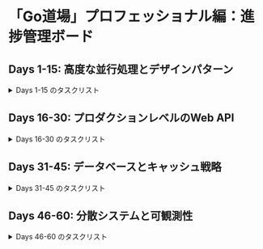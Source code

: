 # 「Go道場」プロフェッショナル編：進捗管理ボード

## Days 1-15: 高度な並行処理とデザインパターン

<details>
<summary>Days 1-15 のタスクリスト</summary>

- [ ] **Day 01: Contextによるキャンセル伝播**
    - [ ] READMEの解説は丁寧で詳細か
    - [ ] `main.go`で問題を作成
    - [ ] `main_test.go`を実装
    - [ ] `main_solution.go`を実装
    - [ ] テストが通るか確認
- [ ] **Day 02: Contextによるタイムアウト/デッドライン**
    - [ ] READMEの解説は丁寧で詳細か
    - [ ] `main.go`で問題を作成
    - [ ] `main_test.go`を実装
    - [ ] `main_solution.go`を実装
    - [ ] テストが通るか確認
- [ ] **Day 03: `sync.Mutex` vs `RWMutex`**
    - [x] READMEの解説は丁寧で詳細か
    - [ ] `main.go`で問題を作成
    - [ ] `main_test.go`を実装
    - [ ] `main_solution.go`を実装
    - [ ] テストが通るか確認
- [ ] **Day 04: `sync.Once`による安全な初期化**
    - [ ] READMEの解説は丁寧で詳細か
    - [ ] `main.go`で問題を作成
    - [ ] `main_test.go`を実装
    - [ ] `main_solution.go`を実装
    - [ ] テストが通るか確認
- [ ] **Day 05: `sync.Pool`によるオブジェクト再利用**
    - [ ] READMEの解説は丁寧で詳細か
    - [ ] `main.go`で問題を作成
    - [ ] `main_test.go`を実装
    - [ ] `main_solution.go`を実装
    - [ ] テストが通るか確認
- [ ] **Day 06: Worker Pool パターン**
    - [ ] READMEの解説は丁寧で詳細か
    - [ ] `main.go`で問題を作成
    - [ ] `main_test.go`を実装
    - [ ] `main_solution.go`を実装
    - [ ] テストが通るか確認
- [ ] **Day 07: Worker Pool (結果の受信)**
    - [ ] READMEの解説は丁寧で詳細か
    - [ ] `main.go`で問題を作成
    - [ ] `main_test.go`を実装
    - [ ] `main_solution.go`を実装
    - [ ] テストが通るか確認
- [ ] **Day 08: Fan-in / Fan-out パターン**
    - [ ] READMEの解説は丁寧で詳細か
    - [ ] `main.go`で問題を作成
    - [ ] `main_test.go`を実装
    - [ ] `main_solution.go`を実装
    - [ ] テストが通るか確認
- [ ] **Day 09: エラーハンドリング付きパイプライン**
    - [ ] READMEの解説は丁寧で詳細か
    - [ ] `main.go`で問題を作成
    - [ ] `main_test.go`を実装
    - [ ] `main_solution.go`を実装
    - [ ] テストが通るか確認
- [ ] **Day 10: Rate Limiter (Ticker版)**
    - [ ] READMEの解説は丁寧で詳細か
    - [ ] `main.go`で問題を作成
    - [ ] `main_test.go`を実装
    - [ ] `main_solution.go`を実装
    - [ ] テストが通るか確認
- [ ] **Day 11: Semaphore パターン**
    - [ ] READMEの解説は丁寧で詳細か
    - [ ] `main.go`で問題を作成
    - [ ] `main_test.go`を実装
    - [ ] `main_solution.go`を実装
    - [ ] テストが通るか確認
- [ ] **Day 12: Future / Promise パターン**
    - [ ] READMEの解説は丁寧で詳細か
    - [ ] `main.go`で問題を作成
    - [ ] `main_test.go`を実装
    - [ ] `main_solution.go`を実装
    - [ ] テストが通るか確認
- [ ] **Day 13: Circuit Breaker パターン**
    - [ ] READMEの解説は丁寧で詳細か
    - [ ] `main.go`で問題を作成
    - [ ] `main_test.go`を実装
    - [ ] `main_solution.go`を実装
    - [ ] テストが通るか確認
- [ ] **Day 14: スレッドセーフなキャッシュ**
    - [ ] READMEの解説は丁寧で詳細か
    - [ ] `main.go`で問題を作成
    - [ ] `main_test.go`を実装
    - [ ] `main_solution.go`を実装
    - [ ] テストが通るか確認
- [ ] **Day 15: Generator パターン**
    - [ ] READMEの解説は丁寧で詳細か
    - [ ] `main.go`で問題を作成
    - [ ] `main_test.go`を実装
    - [ ] `main_solution.go`を実装
    - [ ] テストが通るか確認

</details>

## Days 16-30: プロダクションレベルのWeb API

<details>
<summary>Days 16-30 のタスクリスト</summary>

- [ ] **Day 16: `http.Server`のタイムアウト設定**
    - [ ] READMEの解説は丁寧で詳細か
    - [ ] `main.go`で問題を作成
    - [ ] `main_test.go`を実装
    - [ ] `main_solution.go`を実装
    - [ ] テストが通るか確認
- [ ] **Day 17: Graceful Shutdown**
    - [ ] READMEの解説は丁寧で詳細か
    - [ ] `main.go`で問題を作成
    - [ ] `main_test.go`を実装
    - [ ] `main_solution.go`を実装
    - [ ] テストが通るか確認
- [ ] **Day 18: リクエストボディのサイズ制限**
    - [ ] READMEの解説は丁寧で詳細か
    - [ ] `main.go`で問題を作成
    - [ ] `main_test.go`を実装
    - [ ] `main_solution.go`を実装
    - [ ] テストが通るか確認
- [ ] **Day 19: カスタムリクエストバリデーション**
    - [ ] READMEの解説は丁寧で詳細か
    - [ ] `main.go`で問題を作成
    - [ ] `main_test.go`を実装
    - [ ] `main_solution.go`を実装
    - [ ] テストが通るか確認
- [ ] **Day 20: 構造化ロギングミドルウェア**
    - [ ] READMEの解説は丁寧で詳細か
    - [ ] `main.go`で問題を作成
    - [ ] `main_test.go`を実装
    - [ ] `main_solution.go`を実装
    - [ ] テストが通るか確認
- [ ] **Day 21: 認証ミドルウェア**
    - [ ] READMEの解説は丁寧で詳細か
    - [ ] `main.go`で問題を作成
    - [ ] `main_test.go`を実装
    - [ ] `main_solution.go`を実装
    - [ ] テストが通るか確認
- [ ] **Day 22: パニックリカバリミドルウェア**
    - [ ] READMEの解説は丁寧で詳細か
    - [ ] `main.go`で問題を作成
    - [ ] `main_test.go`を実装
    - [ ] `main_solution.go`を実装
    - [ ] テストが通るか確認
- [ ] **Day 23: IPベースのレートリミットミドルウェア**
    - [ ] READMEの解説は丁寧で詳細か
    - [ ] `main.go`で問題を作成
    - [ ] `main_test.go`を実装
    - [ ] `main_solution.go`を実装
    - [ ] テストが通るか確認
- [ ] **Day 24: セキュアなCORS設定**
    - [ ] READMEの解説は丁寧で詳細か
    - [ ] `main.go`で問題を作成
    - [ ] `main_test.go`を実装
    - [ ] `main_solution.go`を実装
    - [ ] テストが通るか確認
- [ ] **Day 25: タイミング攻撃耐性のある比較**
    - [ ] READMEの解説は丁寧で詳細か
    - [ ] `main.go`で問題を作成
    - [ ] `main_test.go`を実装
    - [ ] `main_solution.go`を実装
    - [ ] テストが通るか確認
- [ ] **Day 26: ミドルウェアチェインのテスト**
    - [ ] READMEの解説は丁寧で詳細か
    - [ ] `main.go`で問題を作成
    - [ ] `main_test.go`を実装
    - [ ] `main_solution.go`を実装
    - [ ] テストが通るか確認
- [ ] **Day 27: `dockertest`による統合テスト**
    - [ ] READMEの解説は丁寧で詳細か
    - [ ] `main.go`で問題を作成
    - [ ] `main_test.go`を実装
    - [ ] `main_solution.go`を実装
    - [ ] テストが通るか確認
- [ ] **Day 28: テーブル駆動テストの応用**
    - [ ] READMEの解説は丁寧で詳細か
    - [ ] `main.go`で問題を作成
    - [ ] `main_test.go`を実装
    - [ ] `main_solution.go`を実装
    - [ ] テストが通るか確認
- [ ] **Day 29: `mockery`によるモック生成**
    - [ ] READMEの解説は丁寧で詳細か
    - [ ] `main.go`で問題を作成
    - [ ] `main_test.go`を実装
    - [ ] `main_solution.go`を実装
    - [ ] テストが通るか確認
- [ ] **Day 30: ベンチマークテスト**
    - [ ] READMEの解説は丁寧で詳細か
    - [ ] `main.go`で問題を作成
    - [ ] `main_test.go`を実装
    - [ ] `main_solution.go`を実装
    - [ ] テストが通るか確認
</details>

## Days 31-45: データベースとキャッシュ戦略

<details>
<summary>Days 31-45 のタスクリスト</summary>

- [ ] **Day 31: 高度なトランザクション管理**
    - [x] READMEの解説は丁寧で詳細か
    - [ ] `main.go`で問題を作成
    - [ ] `main_test.go`を実装
    - [ ] `main_solution.go`を実装
    - [ ] テストが通るか確認
- [ ] **Day 32: 指数バックオフリトライ**
    - [x] READMEの解説は丁寧で詳細か
    - [ ] `main.go`で問題を作成
    - [ ] `main_test.go`を実装
    - [ ] `main_solution.go`を実装
    - [ ] テストが通るか確認
- [ ] **Day 33: デッドロックの再現と対策**
    - [ ] READMEの解説は丁寧で詳細か
    - [ ] `main.go`で問題を作成
    - [ ] `main_test.go`を実装
    - [ ] `main_solution.go`を実装
    - [ ] テストが通るか確認
- [ ] **Day 34: Repositoryパターン**
    - [ ] READMEの解説は丁寧で詳細か
    - [ ] `main.go`で問題を作成
    - [ ] `main_test.go`を実装
    - [ ] `main_solution.go`を実装
    - [ ] テストが通るか確認
- [ ] **Day 35: N+1問題の解決**
    - [x] READMEの解説は丁寧で詳細か
    - [ ] `main.go`で問題を作成
    - [ ] `main_test.go`を実装
    - [ ] `main_solution.go`を実装
    - [ ] テストが通るか確認
- [ ] **Day 36: Dataloaderパターン**
    - [x] READMEの解説は丁寧で詳細か
    - [ ] `main.go`で問題を作成
    - [ ] `main_test.go`を実装
    - [ ] `main_solution.go`を実装
    - [ ] テストが通るか確認
- [ ] **Day 37: DBコネクションプールの設定**
    - [ ] READMEの解説は丁寧で詳細か
    - [ ] `main.go`で問題を作成
    - [ ] `main_test.go`を実装
    - [ ] `main_solution.go`を実装
    - [ ] テストが通るか確認
- [ ] **Day 38: DBインデックスの活用**
    - [ ] READMEの解説は丁寧で詳細か
    - [ ] `main.go`で問題を作成
    - [ ] `main_test.go`を実装
    - [ ] `main_solution.go`を実装
    - [ ] テストが通るか確認
- [ ] **Day 39: `sqlx`による効率的なDB操作**
    - [ ] READMEの解説は丁寧で詳細か
    - [ ] `main.go`で問題を作成
    - [ ] `main_test.go`を実装
    - [ ] `main_solution.go`を実装
    - [ ] テストが通るか確認
- [ ] **Day 40: Read-Replicaへの分散**
    - [ ] READMEの解説は丁寧で詳細か
    - [ ] `main.go`で問題を作成
    - [ ] `main_test.go`を実装
    - [ ] `main_solution.go`を実装
    - [ ] テストが通るか確認
- [ ] **Day 41: Redisによるキャッシュ層の実装**
    - [ ] READMEの解説は丁寧で詳細か
    - [ ] `main.go`で問題を作成
    - [ ] `main_test.go`を実装
    - [ ] `main_solution.go`を実装
    - [ ] テストが通るか確認
- [ ] **Day 42: Cache-Aside パターン**
    - [ ] READMEの解説は丁寧で詳細か
    - [ ] `main.go`で問題を作成
    - [ ] `main_test.go`を実装
    - [ ] `main_solution.go`を実装
    - [ ] テストが通るか確認
- [ ] **Day 43: Write-Through パターン**
    - [ ] READMEの解説は丁寧で詳細か
    - [ ] `main.go`で問題を作成
    - [ ] `main_test.go`を実装
    - [ ] `main_solution.go`を実装
    - [ ] テストが通るか確認
- [ ] **Day 44: キャッシュ無効化戦略**
    - [ ] READMEの解説は丁寧で詳細か
    - [ ] `main.go`で問題を作成
    - [ ] `main_test.go`を実装
    - [ ] `main_solution.go`を実装
    - [ ] テストが通るか確認
- [ ] **Day 45: Thundering Herd 問題の対策**
    - [ ] READMEの解説は丁寧で詳細か
    - [ ] `main.go`で問題を作成
    - [ ] `main_test.go`を実装
    - [ ] `main_solution.go`を実装
    - [ ] テストが通るか確認

</details>

## Days 46-60: 分散システムと可観測性

<details>
<summary>Days 46-60 のタスクリスト</summary>

- [ ] **Day 46: gRPCのエラーハンドリング**
    - [ ] READMEの解説は丁寧で詳細か
    - [ ] `main.go`で問題を作成
    - [ ] `main_test.go`を実装
    - [ ] `main_solution.go`を実装
    - [ ] テストが通るか確認
- [ ] **Day 47: gRPCサーバーサイドストリーミング**
    - [x] READMEの解説は丁寧で詳細か
    - [ ] `main.go`で問題を作成
    - [ ] `main_test.go`を実装
    - [ ] `main_solution.go`を実装
    - [ ] テストが通るか確認
- [ ] **Day 48: gRPCクライアントサイドストリーミング**
    - [x] READMEの解説は丁寧で詳細か
    - [ ] `main.go`で問題を作成
    - [ ] `main_test.go`を実装
    - [ ] `main_solution.go`を実装
    - [ ] テストが通るか確認
- [ ] **Day 49: gRPC双方向ストリーミング**
    - [ ] READMEの解説は丁寧で詳細か
    - [ ] `main.go`で問題を作成
    - [ ] `main_test.go`を実装
    - [ ] `main_solution.go`を実装
    - [ ] テストが通るか確認
- [ ] **Day 50: Unaryインターセプタ**
    - [ ] READMEの解説は丁寧で詳細か
    - [ ] `main.go`で問題を作成
    - [ ] `main_test.go`を実装
    - [ ] `main_solution.go`を実装
    - [ ] テストが通るか確認
- [ ] **Day 51: Streamインターセプタ**
    - [ ] READMEの解説は丁寧で詳細か
    - [ ] `main.go`で問題を作成
    - [ ] `main_test.go`を実装
    - [ ] `main_solution.go`を実装
    - [ ] テストが通るか確認
- [ ] **Day 52: gRPCメタデータによる情報伝播**
    - [ ] READMEの解説は丁寧で詳細か
    - [ ] `main.go`で問題を作成
    - [ ] `main_test.go`を実装
    - [ ] `main_solution.go`を実装
    - [ ] テストが通るか確認
- [ ] **Day 53: Pub/Subパターン**
    - [ ] READMEの解説は丁寧で詳細か
    - [ ] `main.go`で問題を作成
    - [ ] `main_test.go`を実装
    - [ ] `main_solution.go`を実装
    - [ ] テストが通るか確認
- [ ] **Day 54: Dead-Letter Queue (DLQ)**
    - [ ] READMEの解説は丁寧で詳細か
    - [ ] `main.go`で問題を作成
    - [ ] `main_test.go`を実装
    - [ ] `main_solution.go`を実装
    - [ ] テストが通るか確認
- [ ] **Day 55: メッセージ順序保証**
    - [ ] READMEの解説は丁寧で詳細か
    - [ ] `main.go`で問題を作成
    - [ ] `main_test.go`を実装
    - [ ] `main_solution.go`を実装
    - [ ] テストが通るか確認
- [ ] **Day 56: 競合コンシューマーパターン**
    - [ ] READMEの解説は丁寧で詳細か
    - [ ] `main.go`で問題を作成
    - [ ] `main_test.go`を実装
    - [ ] `main_solution.go`を実装
    - [ ] テストが通るか確認
- [ ] **Day 57: Prometheusによるカスタムメトリクス**
    - [ ] READMEの解説は丁寧で詳細か
    - [ ] `main.go`で問題を作成
    - [ ] `main_test.go`を実装
    - [ ] `main_solution.go`を実装
    - [ ] テストが通るか確認
- [ ] **Day 58: Prometheusのヒストグラム**
    - [ ] READMEの解説は丁寧で詳細か
    - [ ] `main.go`で問題を作成
    - [ ] `main_test.go`を実装
    - [ ] `main_solution.go`を実装
    - [ ] テストが通るか確認
- [ ] **Day 59: OpenTelemetryによる分散トレーシング**
    - [ ] READMEの解説は丁寧で詳細か
    - [ ] `main.go`で問題を作成
    - [ ] `main_test.go`を実装
    - [ ] `main_solution.go`を実装
    - [ ] テストが通るか確認
- [ ] **Day 60: 総集編**
    - [ ] READMEの解説は丁寧で詳細か
    - [ ] `main.go`で問題を作成
    - [ ] `main_test.go`を実装
    - [ ] `main_solution.go`を実装
    - [ ] テストが通るか確認

</details>
